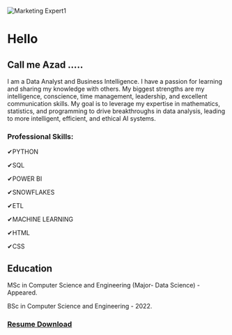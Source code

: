 ![Marketing Expert1](https://github.com/Azad2181/Azad2181/assets/121395998/05281bc8-f6db-485c-bbcc-9fd05ed330f6)

# Hello
## Call me Azad .....
I am a Data Analyst and Business Intelligence. I have a passion for learning and sharing my knowledge with others. My biggest strengths are my intelligence, conscience, time management, leadership, and excellent communication skills. My goal is to leverage my expertise in mathematics, statistics, and programming to drive breakthroughs in data analysis, leading to more intelligent, efficient, and ethical AI systems. 

### Professional Skills: 

✔PYTHON

✔SQL 

✔POWER BI

✔SNOWFLAKES

✔ETL

✔MACHINE LEARNING

✔HTML 

✔CSS


## Education
MSc in Computer Science and Engineering (Major- Data Science) - Appeared.

BSc in Computer Science and Engineering - 2022.


### [Resume Download](https://drive.google.com/uc?export=download&id=1oXpiECJn4FJBfrkYzRBCcN2AyGzK5MSR)



